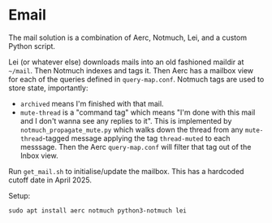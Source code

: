 # Email

The mail solution is a combination of Aerc, Notmuch, Lei, and a custom Python
script.

Lei (or whatever else) downloads mails into an old fashioned maildir at
`~/mail`. Then Notmuch indexes and tags it. Then Aerc has a mailbox view for
each of the queries defined in `query-map.conf`. Notmuch tags are used to store
state, importantly:

- `archived` means I'm finished with that mail.
- `mute-thread` is a "command tag" which means "I'm done with this mail and I
  don't wanna see any replies to it". This is implemented by
  `notmuch_propagate_mute.py` which walks down the thread from any
  `mute-thread`-tagged message applying the tag `thread-muted` to each messsage.
  Then the Aerc `query-map.conf` will filter that tag out of the Inbox view.

Run `get_mail.sh` to initialise/update the mailbox. This has a hardcoded cutoff
date in April 2025.

Setup:

```
sudo apt install aerc notmuch python3-notmuch lei
```